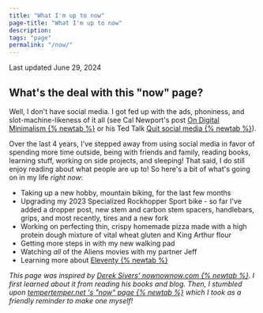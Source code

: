 ```yaml
---
title: "What I'm up to now"
page-title: "What I'm up to now"
description:
tags: "page"
permalink: "/now/"
---
```


<span class="font-mono text-xl text-stone-600 sm:text-2xl">Last updated June 29, 2024</span>

## What's the deal with this "now" page?

Well, I don't have social media. I got fed up with the ads, phoniness, and slot-machine-likeness of it all (see Cal Newport's post <a href="https://calnewport.com/on-digital-minimalism/" target="_blank">On Digital Minimalism {% newtab %}</a> or his Ted Talk <a href="https://www.youtube.com/watch?v=3E7hkPZ-HTk" target="_blank">Quit social media {% newtab %}</a>).

Over the last 4 years, I've stepped away from using social media in favor of spending more time outside, being with friends and family, reading books, learning stuff, working on side projects, and sleeping! That said, I do still enjoy reading about what people are up to! So here's a bit of what's going on in my life _right now_:

- Taking up a new hobby, mountain biking, for the last few months
- Upgrading my 2023 Specialized Rockhopper Sport bike - so far I've added a dropper post, new stem and carbon stem spacers, handlebars, grips, and most recently, tires and a new fork
- Working on perfecting thin, crispy homemade pizza made with a high protein dough mixture of vital wheat gluten and King Arthur flour
- Getting more steps in with my new walking pad
- Watching _all_ of the Aliens movies with my partner Jeff
- Learning more about <a href="https://www.11ty.dev/" target="_blank">Eleventy {% newtab %}</a>

_This page was inspired by <a href="https://nownownow.com/about" target="_blank">Derek Sivers’ nownownow.com {% newtab %}</a>. I first learned about it from reading his books and blog. Then, I stumbled upon <a href="https://www.tempertemper.net/now" target="_blank">tempertemper.net 's "now" page {% newtab %}</a> which I took as a friendly reminder to make one myself!_
